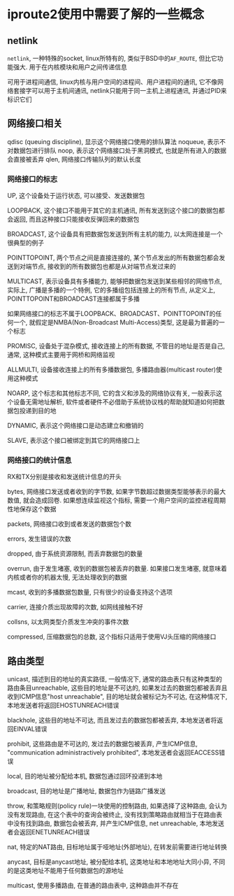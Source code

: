 # iproute2使用中需要了解的一些概念


## netlink

`netlink`, 一种特殊的socket, linux所特有的, 类似于BSD中的`AF_ROUTE`, 但比它功能强大. 用于在内核模块和用户之间传递信息

可用于进程间通信, linux内核与用户空间的进程间、用户进程间的通讯, 它不像网络套接字可以用于主机间通讯, netlink只能用于同一主机上进程通讯, 并通过PID来标识它们

## 网络接口相关

qdisc (queuing discipline), 显示这个网络接口使用的排队算法
noqueue, 表示不对数据包进行排队
noop, 表示这个网络接口处于黑洞模式, 也就是所有进入的数据会直接被丢弃
qlen, 网络接口传输队列的默认长度

### 网络接口的标志

UP, 这个设备处于运行状态, 可以接受、发送数据包

LOOPBACK, 这个接口不能用于其它的主机通讯, 所有发送到这个接口的数据包都会返回, 而且这种接口只能接收反弹回来的数据包

BROADCAST, 这个设备具有把数据包发送到所有主机的能力, 以太网连接是一个很典型的例子

POINTTOPOINT, 两个节点之间是直接连接的, 某个节点发出的所有数据包都会发送到对端节点, 接收到的所有数据包也都是从对端节点发过来的

MULTICAST, 表示设备具有多播能力, 能够把数据包发送到某些相邻的网络节点, 实际上, 广播是多播的一个特例, 它的多播组包括连接上的所有节点, 从定义上, POINTTOPOINT和BROADCAST连接都属于多播

如果网络接口的标志不属于LOOPBACK、BROADCAST、POINTTOPOINT的任何一个, 就假定是NMBA(Non-Broadcast Multi-Access)类型, 这是最为普遍的一个标志

PROMISC, 设备处于混杂模式, 接收连接上的所有数据, 不管目的地址是否是自己, 通常, 这种模式主要用于网桥和网络监视

ALLMULTI, 设备接收连接上的所有多播数据包, 多播路由器(multicast router)使用这种模式

NOARP, 这个标志和其他标志不同, 它的含义和涉及的网络协议有关, 一般表示这个设备无需地址解析, 软件或者硬件不必借助于系统协议栈的帮助就知道如何把数据包投递到目的地

DYNAMIC, 表示这个网络接口是动态建立和撤销的

SLAVE, 表示这个接口被绑定到其它的网络接口上

### 网络接口的统计信息

RX和TX分别是接收和发送统计信息的开头

bytes, 网络接口发送或者收到的字节数, 如果字节数超过数据类型能够表示的最大数值, 就会造成回卷. 如果想连续监视这个指标, 需要一个用户空间的监控进程周期性地保存这个数据

packets, 网络接口收到或者发送的数据包个数

errors, 发生错误的次数

dropped, 由于系统资源限制, 而丢弃数据包的数量

overrun, 由于发生堵塞, 收到的数据包被丢弃的数量. 如果接口发生堵塞, 就意味着内核或者你的机器太慢, 无法处理收到的数据

mcast, 收到的多播数据包数量, 只有很少的设备支持这个选项

carrier, 连接介质出现故障的次数, 如网线接触不好

collsns, 以太网类型介质发生冲突的事件次数

compressed, 压缩数据包的总数, 这个指标只适用于使用VJ头压缩的网络接口

## 路由类型

unicast, 描述到目的地址的真实路径, 一般情况下, 通常的路由表只有这种类型的路由条目unreachable, 这些目的地址是不可达的, 如果发过去的数据包都被丢弃且收到ICMP信息"host unreachable", 目的地址就会被标记为不可达, 在这种情况下, 本地发送者将返回EHOSTUNREACH错误

blackhole, 这些目的地址不可达, 而且发过去的数据包都被丢弃, 本地发送者将返回EINVAL错误

prohibit, 这些路由是不可达的, 发过去的数据包被丢弃, 产生ICMP信息, "communication administractively prohibited", 本地发送者会返回EACCESS错误

local, 目的地址被分配给本机, 数据包通过回环投递到本地

broadcast, 目的地址是广播地址, 数据包作为链路广播发送

throw, 和策略规则(policy rule)一块使用的控制路由, 如果选择了这种路由, 会认为没有发现路由, 在这个表中的查询会被终止, 没有找到策略路由就相当于在路由表中没有找到路由, 数据包会被丢弃, 并产生ICMP信息, net unreachable, 本地发送者会返回ENETUNREACH错误

nat, 特定的NAT路由, 目标地址属于哑地址(外部地址), 在转发前需要进行地址转换

anycast, 目标是anycast地址, 被分配给本机, 这类地址和本地地址大同小异, 不同的是这类地址不能用于任何数据包的源地址

multicast, 使用多播路由, 在普通的路由表中, 这种路由并不存在

